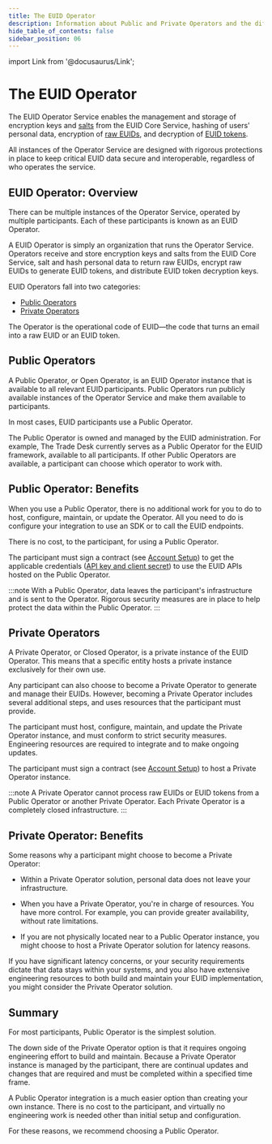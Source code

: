 ```yaml
---
title: The EUID Operator
description: Information about Public and Private Operators and the differences between them.
hide_table_of_contents: false
sidebar_position: 06
---
```


import Link from '@docusaurus/Link';

# The EUID Operator

The EUID Operator Service enables the management and storage of encryption keys and [salts](../ref-info/glossary-uid.md#gl-salt) from the EUID Core Service, hashing of users' <Link href="../ref-info/glossary-uid#gl-personal-data">personal data</Link>, encryption of [raw EUIDs](../ref-info/glossary-uid.md#gl-raw-euid), and decryption of [EUID tokens](../ref-info/glossary-uid.md#gl-euid-token).

All instances of the Operator Service are designed with rigorous protections in place to keep critical EUID data secure and interoperable, regardless of who operates the service.

## EUID Operator: Overview

There can be multiple instances of the Operator Service, operated by multiple participants. Each of these participants is known as an EUID Operator.

A EUID Operator is simply an organization that runs the Operator Service. Operators receive and store encryption keys and salts from the EUID Core Service, salt and hash personal data to return raw EUIDs, encrypt raw EUIDs to generate EUID tokens, and distribute EUID token decryption keys.

EUID Operators fall into two categories:

- [Public Operators](#public-operators)
- [Private Operators](#private-operators)

The Operator is the operational code of EUID&#8212;the code that turns an email into a raw EUID or an EUID token.

## Public Operators

A Public Operator, or Open Operator, is an EUID Operator instance that is available to all relevant EUID participants. Public Operators run publicly available instances of the Operator Service and make them available to participants.

In most cases, EUID participants use a Public Operator.

The Public Operator is owned and managed by the EUID administration. For example, The Trade Desk currently serves as a Public Operator for the EUID framework, available to all participants. If other Public Operators are available, a participant can choose which operator to work with.

## Public Operator: Benefits

When you use a Public Operator, there is no additional work for you to do to host, configure, maintain, or update the Operator. All you need to do is configure your integration to use an SDK or to call the EUID endpoints.

There is no cost, to the participant, for using a Public Operator.

The participant must sign a contract (see [Account Setup](../getting-started/gs-account-setup.md)) to get the applicable credentials ([API key and client secret](../getting-started/gs-credentials.md#api-key-and-client-secret)) to use the EUID APIs hosted on the Public Operator.

:::note
With a Public Operator, data leaves the participant's infrastructure and is sent to the Operator. Rigorous security measures are in place to help protect the data within the Public Operator.
:::

##  Private Operators

A Private Operator, or Closed Operator, is a private instance of the EUID Operator. This means that a specific entity hosts a private instance exclusively for their own use.

Any participant can also choose to become a Private Operator to generate and manage their EUIDs. However, becoming a Private Operator includes several additional steps, and uses resources that the participant must provide.

The participant must host, configure, maintain, and update the Private Operator instance, and must conform to strict security measures. Engineering resources are required to integrate and to make ongoing updates.

The participant must sign a contract (see [Account Setup](../getting-started/gs-account-setup.md)) to host a Private Operator instance.

:::note
A Private Operator cannot process raw EUIDs or EUID tokens from a Public Operator or another Private Operator. Each Private Operator is a completely closed infrastructure.
:::

## Private Operator: Benefits

Some reasons why a participant might choose to become a Private Operator:

- Within a Private Operator solution, personal data does not leave your infrastructure.

- When you have a Private Operator, you're in charge of resources. You have more control. For example, you can provide greater availability, without rate limitations.

- If you are not physically located near to a Public Operator instance, you might choose to host a Private Operator solution for latency reasons.

If you have significant latency concerns, or your security requirements dictate that data stays within your systems, and you also have extensive engineering resources to both build and maintain your EUID implementation, you might consider the Private Operator solution. 

## Summary

For most participants, Public Operator is the simplest solution.

The down side of the Private Operator option is that it requires ongoing engineering effort to build and maintain. Because a Private Operator instance is managed by the participant, there are continual updates and changes that are required and must be completed within a specified time frame.

A Public Operator integration is a much easier option than creating your own instance. There is no cost to the participant, and virtually no engineering work is needed other than initial setup and configuration.

For these reasons, we recommend choosing a Public Operator. 
